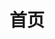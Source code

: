 ---
title: 首页
home: true
heroImage: /logo.png
heroText: leetcode刷题笔记
tagline: 正确的LeetCode刷题姿势
actionText: 开始刷题 →
actionLink: /start/start
features:
- title: 简单
  details: 从简单到复杂，由浅到深的渐进式刷题
- title: 高效
  details: 掌握了正确的刷题方式，让你的刷题更快捷高效
- title: golang
  details: 使用golang语言作为实例语言，专注于算法解法
footer: MIT Licensed | Copyright © 2020-present 
---